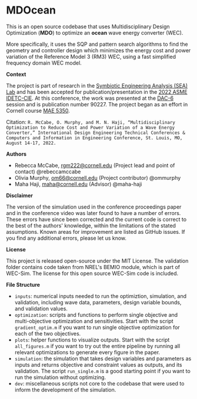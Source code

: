 # MDOcean
This is an open source codebase that uses Multidisciplinary Design Optimization (**MDO**) to optimize an **ocean** wave energy converter (WEC). 

More specifically, it uses the SQP and pattern search algorithms to find the geometry and controller design which minimizes the energy cost and power variation 
of the Reference Model 3 (RM3) WEC, using a fast simplified frequency domain WEC model.

**Context**

The project is part of research in the [Symbiotic Engineering Analysis (SEA) Lab](https://sea.mae.cornell.edu/) and has been accepted for publication/presentation 
in the [2022 ASME IDETC-CIE](https://event.asme.org/IDETC-CIE).
At this conference, the work was presented at the [DAC-6](https://www.designautomationconference.org/dac-6) session and is publication number 90227.
The project began as an effort in Cornell course [MAE 5350](https://classes.cornell.edu/browse/roster/FA21/class/MAE/5350).

Citation: `R. McCabe, O. Murphy, and M. N. Haji, “Multidisciplinary Optimization to Reduce Cost and Power Variation of a Wave Energy Converter,” International Design Engineering Technical Conferences & Computers and Information in Engineering Conference, St. Louis, MO, August 14-17, 2022.`

**Authors**
- Rebecca McCabe, rgm222@cornell.edu (Project lead and point of contact) @rebeccamccabe
- Olivia Murphy, om66@cornell.edu (Project contributor) @ommurphy
- Maha Haji, maha@cornell.edu (Advisor) @maha-haji

**Disclaimer**

The version of the simulation used in the conference proceedings paper and in the conference video was later found to have a number of errors. 
These errors have since been corrected and the current code is correct to the best of the authors' knowledge, within the limitations of the stated assumptions. 
Known areas for improvement are listed as GitHub issues. If you find any additional errors, please let us know.

**License**

This project is released open-source under the MIT License. The validation folder contains code taken from NREL's BEMIO module, which is part of WEC-Sim. 
The license for this open source WEC-Sim code is included.

**File Structure**

- `inputs`: numerical inputs needed to run the optimiztion, simulation, and validation, including wave data, parameters, design variable bounds, and validation values.
- `optimization`: scripts and functions to perform single objective and multi-objective optimization and sensitivities. Start with the script `gradient_optim.m`
if you want to run single objective optimization for each of the two objectives.
- `plots`: helper functions to visualize outputs. Start with the script `all_figures.m` if you want to try out the entire pipeline by running all relevant 
optimizations to generate every figure in the paper.
- `simulation`: the simulation that takes design variables and parameters as inputs and returns objective and constraint values as outputs, and its validation.
The script `run_single.m` is a good starting point if you want to run the simulation without optimizing.
- `dev`: miscellaneous scripts not core to the codebase that were used to inform the development of the simulation.
